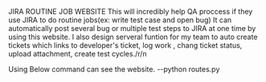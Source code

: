 JIRA ROUTINE JOB WEBSITE
This will incredibly help QA proccess if they use JIRA to do routine jobs(ex: write test case and open bug)
It can automatically post several bug or multiple test steps to JIRA at one time by using this website.
I also design serveral funtion for my team to auto create tickets which links to developer's ticket, log work , chang ticket status, upload attachment, create test cycles./r/n

Using Below command can see the website.
--python routes.py
